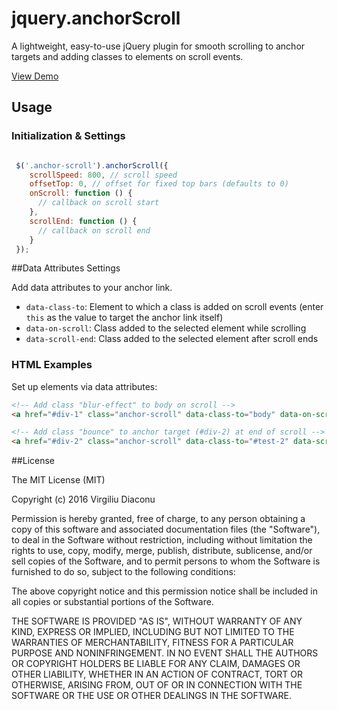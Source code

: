# jquery.anchorScroll

A lightweight, easy-to-use jQuery plugin for smooth scrolling to anchor targets and adding classes to elements on scroll events.

[View Demo](http://www.virgiliudiaconu.com/work/anchor-scroll/)

## Usage

### Initialization & Settings

```js

 $('.anchor-scroll').anchorScroll({
    scrollSpeed: 800, // scroll speed
    offsetTop: 0, // offset for fixed top bars (defaults to 0)
    onScroll: function () { 
      // callback on scroll start
    },
    scrollEnd: function () { 
      // callback on scroll end
    }
 });
```
##Data Attributes Settings

Add data attributes to your anchor link. 

- `data-class-to`: Element to which a class is added on scroll events (enter `this` as the value to target the anchor link itself)
- `data-on-scroll`: Class added to the selected element while scrolling
- `data-scroll-end`: Class added to the selected element after scroll ends

### HTML Examples

Set up elements via data attributes:

```html
<!-- Add class "blur-effect" to body on scroll --> 
<a href="#div-1" class="anchor-scroll" data-class-to="body" data-on-scroll="blur-effect"></a>

<!-- Add class "bounce" to anchor target (#div-2) at end of scroll --> 
<a href="#div-2" class="anchor-scroll" data-class-to="#test-2" data-scroll-end="bounce"></a>
```


##License

The MIT License (MIT)

Copyright (c) 2016 Virgiliu Diaconu

Permission is hereby granted, free of charge, to any person obtaining a copy
of this software and associated documentation files (the "Software"), to deal
in the Software without restriction, including without limitation the rights
to use, copy, modify, merge, publish, distribute, sublicense, and/or sell
copies of the Software, and to permit persons to whom the Software is
furnished to do so, subject to the following conditions:

The above copyright notice and this permission notice shall be included in all
copies or substantial portions of the Software.

THE SOFTWARE IS PROVIDED "AS IS", WITHOUT WARRANTY OF ANY KIND, EXPRESS OR
IMPLIED, INCLUDING BUT NOT LIMITED TO THE WARRANTIES OF MERCHANTABILITY,
FITNESS FOR A PARTICULAR PURPOSE AND NONINFRINGEMENT. IN NO EVENT SHALL THE
AUTHORS OR COPYRIGHT HOLDERS BE LIABLE FOR ANY CLAIM, DAMAGES OR OTHER
LIABILITY, WHETHER IN AN ACTION OF CONTRACT, TORT OR OTHERWISE, ARISING FROM,
OUT OF OR IN CONNECTION WITH THE SOFTWARE OR THE USE OR OTHER DEALINGS IN THE
SOFTWARE.
